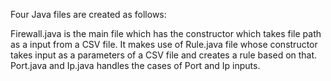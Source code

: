 Four Java files are created as follows:

Firewall.java is the main file which has the constructor which takes file path as a input from a CSV file. It makes use of Rule.java file whose constructor takes input as a parameters of a CSV file and creates a rule based on that. Port.java and Ip.java handles the cases of Port and Ip inputs.
